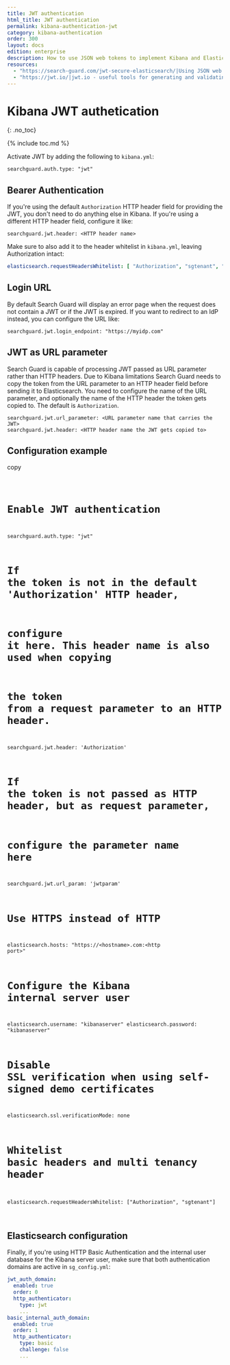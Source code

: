 ```yaml
---
title: JWT authentication
html_title: JWT authentication
permalink: kibana-authentication-jwt
category: kibana-authentication
order: 300
layout: docs
edition: enterprise
description: How to use JSON web tokens to implement Kibana and Elasticsearch Single Sign on.
resources:
  - "https://search-guard.com/jwt-secure-elasticsearch/|Using JSON web tokens to secure Elasticsearch (blog post)"
  - "https://jwt.io/|jwt.io - useful tools for generating and validating JWT (website)"
---
```

<!---
Copyright 2020 floragunn GmbH
-->

# Kibana JWT authetication
{: .no_toc}

{% include toc.md %}

Activate JWT by adding the following to `kibana.yml`:

```
searchguard.auth.type: "jwt"
```

## Bearer Authentication

If you're using the default `Authorization` HTTP header field for providing the JWT, you don't need to do anything else in Kibana. If you're using a different HTTP header field, configure it like:

```
searchguard.jwt.header: <HTTP header name>
```

Make sure to also add it to the header whitelist in `kibana.yml`, leaving Authorization intact:

```yaml
elasticsearch.requestHeadersWhitelist: [ "Authorization", "sgtenant", "<JWT header name>"]
```

## Login URL

By default Search Guard will display an error page when the request does not contain a JWT or if the JWT is expired. If you want to redirect to an IdP instead, you can configure the URL like:

```
searchguard.jwt.login_endpoint: "https://myidp.com"
```

## JWT as URL parameter

Search Guard is capable of processing JWT passed as URL parameter rather than HTTP headers. Due to Kibana limitations Search Guard needs to copy the token from the URL parameter to an HTTP header field before sending it to Elasticsearch. You need to configure the name of the URL parameter, and optionally the name of the HTTP header the token gets copied to. The default is `Authorization`.

```
searchguard.jwt.url_parameter: <URL parameter name that carries the JWT>
searchguard.jwt.header: <HTTP header name the JWT gets copied to>
```

## Configuration example

<div class="code-highlight " data-label="">
<span class="js-copy-to-clipboard copy-code">copy</span> 
<pre class="language-yaml">
<code class=" js-code language-markup">

# Enable JWT authentication
searchguard.auth.type: "jwt"

# If the token is not in the default 'Authorization' HTTP header, 
# configure it here. This header name is also used when copying 
# the token from a request parameter to an HTTP header.
searchguard.jwt.header: 'Authorization'

# If the token is not passed as HTTP header, but as request parameter,
# configure the parameter name here
searchguard.jwt.url_param: 'jwtparam'

# Use HTTPS instead of HTTP
elasticsearch.hosts: "https://&lt;hostname&gt;.com:&lt;http port&gt;"

# Configure the Kibana internal server user
elasticsearch.username: "kibanaserver"
elasticsearch.password: "kibanaserver"

# Disable SSL verification when using self-signed demo certificates
elasticsearch.ssl.verificationMode: none

# Whitelist basic headers and multi tenancy header
elasticsearch.requestHeadersWhitelist: ["Authorization", "sgtenant"]
</code>
</pre>
</div>

  
## Elasticsearch configuration

Finally, if you're using HTTP Basic Authentication and the internal user database for the Kibana server user, make sure that both authentication domains are active in `sg_config.yml`:

```yaml
jwt_auth_domain:
  enabled: true
  order: 0
  http_authenticator:
    type: jwt
    ...
basic_internal_auth_domain: 
  enabled: true
  order: 1
  http_authenticator:
    type: basic
    challenge: false
    ...
```